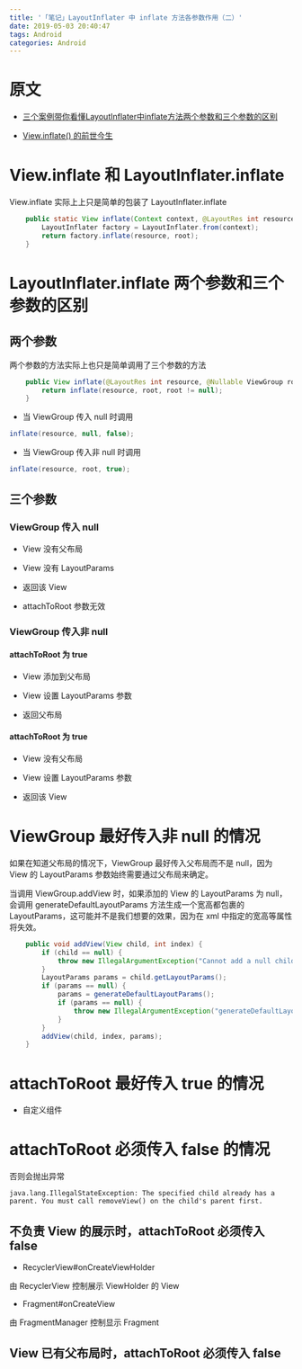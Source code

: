```yaml
---
title: '「笔记」LayoutInflater 中 inflate 方法各参数作用（二）'
date: 2019-05-03 20:40:47
tags: Android
categories: Android
---
```


# 原文

- [三个案例带你看懂LayoutInflater中inflate方法两个参数和三个参数的区别](https://blog.csdn.net/u012702547/article/details/52628453)

- [View.inflate() 的前世今生](https://www.jianshu.com/p/342890fcf5c9)

# View.inflate 和 LayoutInflater.inflate

View.inflate 实际上上只是简单的包装了 LayoutInflater.inflate

```java
    public static View inflate(Context context, @LayoutRes int resource, ViewGroup root) {
        LayoutInflater factory = LayoutInflater.from(context);
        return factory.inflate(resource, root);
    }
```

# LayoutInflater.inflate 两个参数和三个参数的区别

## 两个参数

两个参数的方法实际上也只是简单调用了三个参数的方法

```java
    public View inflate(@LayoutRes int resource, @Nullable ViewGroup root) {
        return inflate(resource, root, root != null);
    }
```

- 当 ViewGroup 传入 null 时调用

``` java
inflate(resource, null, false);
```

- 当 ViewGroup 传入非 null 时调用

```java
inflate(resource, root, true);
```

## 三个参数

### ViewGroup 传入 null

- View 没有父布局

- View 没有 LayoutParams

- 返回该 View

- attachToRoot 参数无效

### ViewGroup 传入非 null

#### attachToRoot 为 true

- View 添加到父布局

- View 设置 LayoutParams 参数

- 返回父布局

#### attachToRoot 为 true

- View 没有父布局

- View 设置 LayoutParams 参数

- 返回该 View

# ViewGroup 最好传入非 null 的情况

如果在知道父布局的情况下，ViewGroup 最好传入父布局而不是 null，因为 View 的 LayoutParams 参数始终需要通过父布局来确定。

当调用 ViewGroup.addView 时，如果添加的 View 的 LayoutParams 为 null，会调用 generateDefaultLayoutParams 方法生成一个宽高都包裹的 LayoutParams，这可能并不是我们想要的效果，因为在 xml 中指定的宽高等属性将失效。

```java
    public void addView(View child, int index) {
        if (child == null) {
            throw new IllegalArgumentException("Cannot add a null child view to a ViewGroup");
        }
        LayoutParams params = child.getLayoutParams();
        if (params == null) {
            params = generateDefaultLayoutParams();
            if (params == null) {
                throw new IllegalArgumentException("generateDefaultLayoutParams() cannot return null");
            }
        }
        addView(child, index, params);
    }
```

# attachToRoot 最好传入 true 的情况

- 自定义组件

# attachToRoot 必须传入 false 的情况

否则会抛出异常

```
java.lang.IllegalStateException: The specified child already has a parent. You must call removeView() on the child's parent first.
```

## 不负责 View 的展示时，attachToRoot 必须传入 false

- RecyclerView#onCreateViewHolder

由 RecyclerView 控制展示 ViewHolder 的 View

- Fragment#onCreateView

由 FragmentManager 控制显示 Fragment

## View 已有父布局时，attachToRoot 必须传入 false
